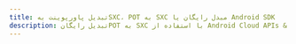 ---title: تبدیل پاورپوینت بهSXC، POT به SXC مبدل رایگان یا Android SDKdescription: تبدیل رایگانPOT به SXC با استفاده از Android Cloud APIs & SDK. همچنین اسناد Microsoft PowerPoint را در Cloud ایجاد، ویرایش و رندر کنید.---